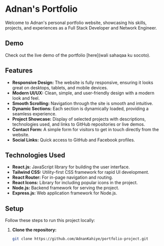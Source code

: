 # Adnan's Portfolio

Welcome to Adnan's personal portfolio website, showcasing his skills, projects, and experiences as a Full Stack Developer and Network Engineer.

## Demo

Check out the live demo of the portfolio [here](wali sahaqaa ku socoto). 

## Features
- **Responsive Design:** The website is fully responsive, ensuring it looks great on desktops, tablets, and mobile devices.
- **Modern UI/UX:** Clean, simple, and user-friendly design with a modern look and feel.
- **Smooth Scrolling:** Navigation through the site is smooth and intuitive.
- **Dynamic Sections:** Each section is dynamically loaded, providing a seamless experience.
- **Project Showcase:** Display of selected projects with descriptions, technologies used, and links to GitHub repositories or live demos.
- **Contact Form:** A simple form for visitors to get in touch directly from the website.
- **Social Links:** Quick access to GitHub and Facebook profiles.

## Technologies Used
- **React.js:** JavaScript library for building the user interface.
- **Tailwind CSS:** Utility-first CSS framework for rapid UI development.
- **React Router:** For in-page navigation and routing.
- **React Icons:** Library for including popular icons in the project.
- **Node.js:** Backend framework for serving the project.
- **Express.js:** Web application framework for Node.js.

## Setup
Follow these steps to run this project locally:

1. **Clone the repository:**

   ```bash
   git clone https://github.com/AdnanKahiye/portfolio-project.git
